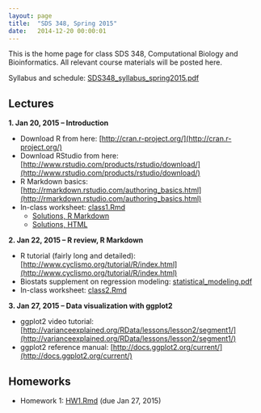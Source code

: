 ```yaml
---
layout: page
title:  "SDS 348, Spring 2015"
date:   2014-12-20 00:00:01
---
```

This is the home page for class SDS 348, Computational Biology and Bioinformatics. All relevant course materials will be posted here.

Syllabus and schedule: [SDS348_syllabus_spring2015.pdf](/classes/SDS348/SDS348_syllabus_spring2015.pdf)

## Lectures
**1. Jan 20, 2015 – Introduction**

* Download R from here: [http://cran.r-project.org/](http://cran.r-project.org/)
* Download RStudio from here: [http://www.rstudio.com/products/rstudio/download/](http://www.rstudio.com/products/rstudio/download/)
* R Markdown basics: [http://rmarkdown.rstudio.com/authoring_basics.html](http://rmarkdown.rstudio.com/authoring_basics.html)
* In-class worksheet: [class1.Rmd](/classes/SDS348/class1.Rmd)
    - [Solutions, R Markdown](/classes/SDS348/class1_solutions.Rmd)
    - [Solutions, HTML](/classes/SDS348/class1_solutions.html)
    
**2. Jan 22, 2015 – R review, R Markdown**

* R tutorial (fairly long and detailed): [http://www.cyclismo.org/tutorial/R/index.html](http://www.cyclismo.org/tutorial/R/index.html)
* Biostats supplement on regression modeling: [statistical_modeling.pdf](/classes/SDS348/statistical_modeling.pdf)
* In-class worksheet: [class2.Rmd](/classes/SDS348/class2.Rmd)
    
**3. Jan 27, 2015 – Data visualization with ggplot2**

* ggplot2 video tutorial: [http://varianceexplained.org/RData/lessons/lesson2/segment1/](http://varianceexplained.org/RData/lessons/lesson2/segment1/)
* ggplot2 reference manual: [http://docs.ggplot2.org/current/](http://docs.ggplot2.org/current/) 

## Homeworks
- Homework 1: [HW1.Rmd](/classes/SDS348/2015_spring_homeworks/HW1.Rmd) (due Jan 27, 2015)
